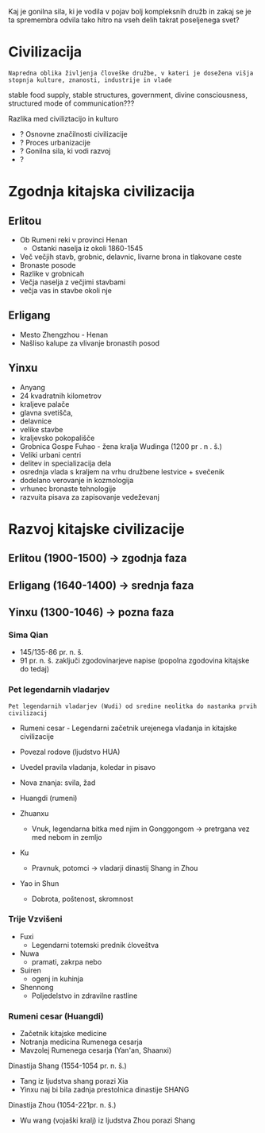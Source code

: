Kaj je gonilna sila, ki je vodila v pojav bolj kompleksnih družb in zakaj se je ta spremembra odvila tako hitro na vseh delih takrat poseljenega svet?

# Civilizacija
	Napredna oblika življenja človeške družbe, v kateri je dosežena višja stopnja kulture, znanosti, industrije in vlade
stable food supply, stable structures, government, divine consciousness, structured mode of communication???

Razlika med civiliztacijo in kulturo
- ?
Osnovne značilnosti civilizacije
- ?
Proces urbanizacije
- ?
Gonilna sila, ki vodi razvoj
- ?


# Zgodnja kitajska civilizacija

## Erlitou

- Ob Rumeni reki v provinci Henan 
	- Ostanki naselja iz okoli 1860-1545
- Več večjih stavb, grobnic, delavnic, livarne brona in tlakovane ceste
- Bronaste posode
- Razlike v grobnicah
- Večja naselja z večjimi stavbami
- večja vas in stavbe okoli nje

## Erligang

- Mesto Zhengzhou - Henan
- Našliso kalupe za vlivanje bronastih posod

## Yinxu
- Anyang
- 24 kvadratnih kilometrov
- kraljeve palače
- glavna svetišča,
- delavnice
- velike stavbe
- kraljevsko pokopališče
- Grobnica Gospe Fuhao - žena kralja Wudinga (1200 pr . n . š.)
- Veliki urbani centri
- delitev in specializacija dela
- osrednja vlada s kraljem na vrhu družbene lestvice + svečenik
- dodelano verovanje in kozmologija
- vrhunec bronaste tehnologije
- razvuita pisava za zapisovanje vedeževanj


# Razvoj kitajske civilizacije

## Erlitou (1900-1500) -> zgodnja faza
## Erligang (1640-1400) -> srednja faza
## Yinxu (1300-1046) -> pozna faza

### Sima Qian
- 145/135-86 pr. n. š.
- 91 pr. n. š. zaključi zgodovinarjeve napise (popolna zgodovina kitajske do tedaj)

### Pet legendarnih vladarjev
	Pet legendarnih vladarjev (Wudi) od sredine neolitka do nastanka prvih civilizacij
- Rumeni cesar - Legendarni začetnik urejenega vladanja in kitajske civilizacije
- Povezal rodove (ljudstvo HUA)
- Uvedel pravila vladanja, koledar in pisavo
- Nova znanja: svila, žad

- Huangdi (rumeni)
- Zhuanxu
	- Vnuk, legendarna bitka med njim in Gonggongom -> pretrgana vez med nebom in zemljo
- Ku
	- Pravnuk, potomci -> vladarji dinastij Shang in Zhou
- Yao in Shun
	- Dobrota, poštenost, skromnost
### Trije Vzvišeni
- Fuxi
	- Legendarni totemski prednik ćloveštva
- Nuwa
	- pramati, zakrpa nebo
- Suiren
	- ogenj in kuhinja
- Shennong
	- Poljedelstvo in zdravilne rastline

### Rumeni cesar (Huangdi)
- Začetnik kitajske medicine
- Notranja medicina Rumenega cesarja
- Mavzolej Rumenega cesarja (Yan'an, Shaanxi)


Dinastija Shang (1554-1054 pr. n. š.)
- Tang iz ljudstva shang porazi Xia
- Yinxu naj bi bila zadnja prestolnica dinastije SHANG

Dinastija Zhou (1054-221pr. n. š.)
- Wu wang (vojaški kralj) iz ljudstva Zhou porazi Shang


